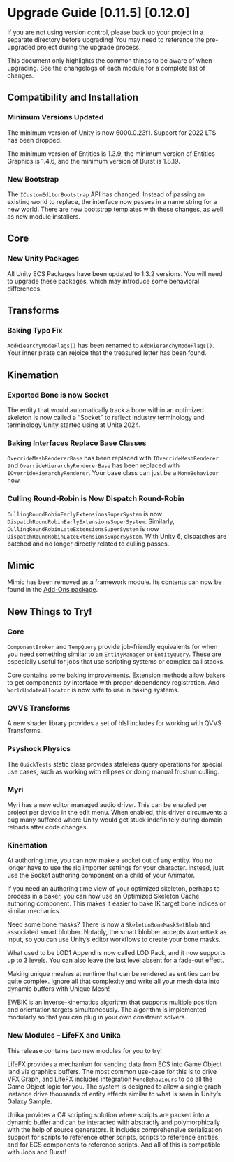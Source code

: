 # Upgrade Guide [0.11.5] [0.12.0]

If you are not using version control, please back up your project in a separate
directory before upgrading! You may need to reference the pre-upgraded project
during the upgrade process.

This document only highlights the common things to be aware of when upgrading.
See the changelogs of each module for a complete list of changes.

## Compatibility and Installation

### Minimum Versions Updated

The minimum version of Unity is now 6000.0.23f1. Support for 2022 LTS has been
dropped.

The minimum version of Entities is 1.3.9, the minimum version of Entities
Graphics is 1.4.6, and the minimum version of Burst is 1.8.19.

### New Bootstrap

The `ICustomEditorBootstrap` API has changed. Instead of passing an existing
world to replace, the interface now passes in a name string for a new world.
There are new bootstrap templates with these changes, as well as new module
installers.

## Core

### New Unity Packages

All Unity ECS Packages have been updated to 1.3.2 versions. You will need to
upgrade these packages, which may introduce some behavioral differences.

## Transforms

### Baking Typo Fix

`AddHiearchyModeFlags()` has been renamed to `AddHierarchyModeFlags()`. Your
inner pirate can rejoice that the treasured letter has been found.

## Kinemation

### Exported Bone is now Socket

The entity that would automatically track a bone within an optimized skeleton is
now called a “Socket” to reflect industry terminology and terminology Unity
started using at Unite 2024.

### Baking Interfaces Replace Base Classes

`OverrideMeshRendererBase` has been replaced with `IOverrideMeshRenderer` and
`OverrideHierarchyRendererBase` has been replaced with
`IOverrideHierarchyRenderer`. Your base class can just be a `MonoBehaviour` now.

### Culling Round-Robin is Now Dispatch Round-Robin

`CullingRoundRobinEarlyExtensionsSuperSystem` is now
`DispatchRoundRobinEarlyExtensionsSuperSystem`. Similarly,
`CullingRoundRobinLateExtensionsSuperSystem` is now
`DispatchRoundRobinLateExtensionsSuperSystem`. With Unity 6, dispatches are
batched and no longer directly related to culling passes.

## Mimic

Mimic has been removed as a framework module. Its contents can now be found in
the [Add-Ons package](https://github.com/Dreaming381/Latios-Framework-Add-Ons).

## New Things to Try!

### Core

`ComponentBroker` and `TempQuery` provide job-friendly equivalents for when you
need something similar to an `EntityManager` or `EntityQuery`. These are
especially useful for jobs that use scripting systems or complex call stacks.

Core contains some baking improvements. Extension methods allow bakers to get
components by interface with proper dependency registration. And
`WorldUpdateAllocator` is now safe to use in baking systems.

### QVVS Transforms

A new shader library provides a set of hlsl includes for working with QVVS
Transforms.

### Psyshock Physics

The `QuickTests` static class provides stateless query operations for special
use cases, such as working with ellipses or doing manual frustum culling.

### Myri

Myri has a new editor managed audio driver. This can be enabled per project per
device in the edit menu. When enabled, this driver circumvents a bug many
suffered where Unity would get stuck indefinitely during domain reloads after
code changes.

### Kinemation

At authoring time, you can now make a socket out of any entity. You no longer
have to use the rig importer settings for your character. Instead, just use the
Socket authoring component on a child of your Animator.

If you need an authoring time view of your optimized skeleton, perhaps to
process in a baker, you can now use an Optimized Skeleton Cache authoring
component. This makes it easier to bake IK target bone indices or similar
mechanics.

Need some bone masks? There is now a `SkeletonBoneMaskSetBlob` and associated
smart blobber. Notably, the smart blobber accepts `AvatarMask` as input, so you
can use Unity’s editor workflows to create your bone masks.

What used to be LOD1 Append is now called LOD Pack, and it now supports up to 3
levels. You can also leave the last level absent for a fade-out effect.

Making unique meshes at runtime that can be rendered as entities can be quite
complex. Ignore all that complexity and write all your mesh data into dynamic
buffers with Unique Mesh!

EWBIK is an inverse-kinematics algorithm that supports multiple position and
orientation targets simultaneously. The algorithm is implemented modularly so
that you can plug in your own constraint solvers.

### New Modules – LifeFX and Unika

This release contains two new modules for you to try!

LifeFX provides a mechanism for sending data from ECS into Game Object land via
graphics buffers. The most common use-case for this is to drive VFX Graph, and
LifeFX includes integration `MonoBehaviours` to do all the Game Object logic for
you. The system is designed to allow a single graph instance drive thousands of
entity effects similar to what is seen in Unity’s Galaxy Sample.

Unika provides a C\# scripting solution where scripts are packed into a dynamic
buffer and can be interacted with abstractly and polymorphically with the help
of source generators. It includes comprehensive serialization support for
scripts to reference other scripts, scripts to reference entities, and for ECS
components to reference scripts. And all of this is compatible with Jobs and
Burst!

